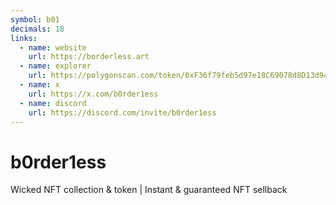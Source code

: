 ```yaml
---
symbol: b01
decimals: 18
links:
  - name: website
    url: https://borderless.art
  - name: explorer
    url: https://polygonscan.com/token/0xF36f79feb5d97e18C69078d8D13d941CaE447A04
  - name: x
    url: https://x.com/b0rder1ess
  - name: discord
    url: https://discord.com/invite/b0rder1ess
---
```


# b0rder1ess

Wicked NFT collection & token | Instant & guaranteed NFT sellback
